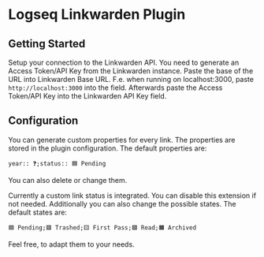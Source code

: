 # Logseq Linkwarden Plugin

## Getting Started

Setup your connection to the Linkwarden API. You need to generate an Access Token/API Key from the Linkwarden instance.
Paste the base of the URL into Linkwarden Base URL. F.e. when running on localhost:3000, paste `http://localhost:3000` into the field.
Afterwards paste the Access Token/API Key into the Linkwarden API Key field.

## Configuration

You can generate custom properties for every link. The properties are stored in the plugin
configuration. The default properties are:

    year:: ❓;status:: 🟦 Pending

You can also delete or change them.

Currently a custom link status is integrated. You can disable this extension if not needed.
Additionally you can also change the possible states. The default states are:

    🟦 Pending;🟥 Trashed;🟨 First Pass;🟩 Read;🟧 Archived

Feel free, to adapt them to your needs.